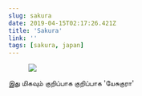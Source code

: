 ```yaml
---
slug: sakura
date: 2019-04-15T02:17:26.421Z
title: 'Sakura'
link: ''
tags: [sakura, japan]
---
```

<figure><img src="/images/2019-04-15-sakura-0.jpeg"></figure>

இது மிகவும் குறிப்பாக குறிப்பாக &#39;யேசுகுரா&#39;

